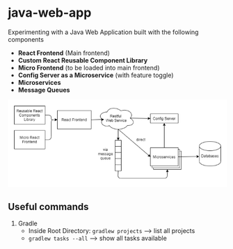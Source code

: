 # java-web-app

Experimenting with a Java Web Application built with the following components
- **React Frontend** (Main frontend)
- **Custom React Reusable Component Library**
- **Micro Frontend** (to be loaded into main frontend)
- **Config Server as a Microservice** (with feature toggle)
- **Microservices**
- **Message Queues**

![Architecture](./doc/architecture.png)


## Useful commands

1. Gradle
    - Inside Root Directory: `gradlew projects` --> list all projects
    - `gradlew tasks --all` --> show all tasks available